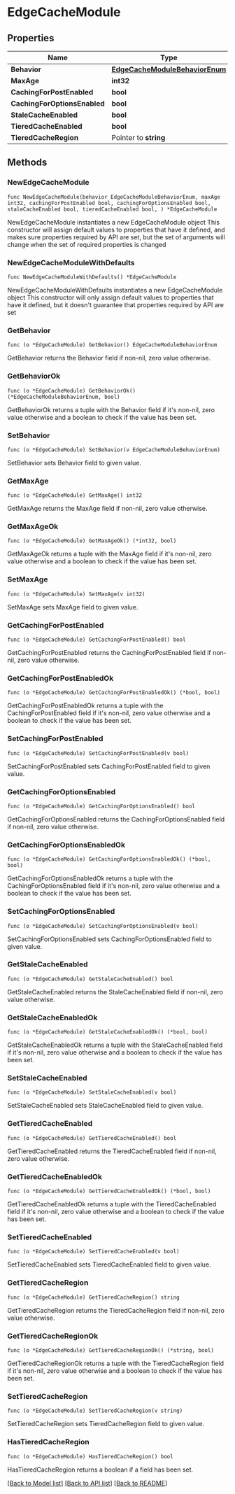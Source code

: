 # EdgeCacheModule

## Properties

Name | Type | Description | Notes
------------ | ------------- | ------------- | -------------
**Behavior** | [**EdgeCacheModuleBehaviorEnum**](EdgeCacheModuleBehaviorEnum.md) |  | 
**MaxAge** | **int32** |  | 
**CachingForPostEnabled** | **bool** |  | 
**CachingForOptionsEnabled** | **bool** |  | 
**StaleCacheEnabled** | **bool** |  | 
**TieredCacheEnabled** | **bool** |  | 
**TieredCacheRegion** | Pointer to **string** |  | [optional] 

## Methods

### NewEdgeCacheModule

`func NewEdgeCacheModule(behavior EdgeCacheModuleBehaviorEnum, maxAge int32, cachingForPostEnabled bool, cachingForOptionsEnabled bool, staleCacheEnabled bool, tieredCacheEnabled bool, ) *EdgeCacheModule`

NewEdgeCacheModule instantiates a new EdgeCacheModule object
This constructor will assign default values to properties that have it defined,
and makes sure properties required by API are set, but the set of arguments
will change when the set of required properties is changed

### NewEdgeCacheModuleWithDefaults

`func NewEdgeCacheModuleWithDefaults() *EdgeCacheModule`

NewEdgeCacheModuleWithDefaults instantiates a new EdgeCacheModule object
This constructor will only assign default values to properties that have it defined,
but it doesn't guarantee that properties required by API are set

### GetBehavior

`func (o *EdgeCacheModule) GetBehavior() EdgeCacheModuleBehaviorEnum`

GetBehavior returns the Behavior field if non-nil, zero value otherwise.

### GetBehaviorOk

`func (o *EdgeCacheModule) GetBehaviorOk() (*EdgeCacheModuleBehaviorEnum, bool)`

GetBehaviorOk returns a tuple with the Behavior field if it's non-nil, zero value otherwise
and a boolean to check if the value has been set.

### SetBehavior

`func (o *EdgeCacheModule) SetBehavior(v EdgeCacheModuleBehaviorEnum)`

SetBehavior sets Behavior field to given value.


### GetMaxAge

`func (o *EdgeCacheModule) GetMaxAge() int32`

GetMaxAge returns the MaxAge field if non-nil, zero value otherwise.

### GetMaxAgeOk

`func (o *EdgeCacheModule) GetMaxAgeOk() (*int32, bool)`

GetMaxAgeOk returns a tuple with the MaxAge field if it's non-nil, zero value otherwise
and a boolean to check if the value has been set.

### SetMaxAge

`func (o *EdgeCacheModule) SetMaxAge(v int32)`

SetMaxAge sets MaxAge field to given value.


### GetCachingForPostEnabled

`func (o *EdgeCacheModule) GetCachingForPostEnabled() bool`

GetCachingForPostEnabled returns the CachingForPostEnabled field if non-nil, zero value otherwise.

### GetCachingForPostEnabledOk

`func (o *EdgeCacheModule) GetCachingForPostEnabledOk() (*bool, bool)`

GetCachingForPostEnabledOk returns a tuple with the CachingForPostEnabled field if it's non-nil, zero value otherwise
and a boolean to check if the value has been set.

### SetCachingForPostEnabled

`func (o *EdgeCacheModule) SetCachingForPostEnabled(v bool)`

SetCachingForPostEnabled sets CachingForPostEnabled field to given value.


### GetCachingForOptionsEnabled

`func (o *EdgeCacheModule) GetCachingForOptionsEnabled() bool`

GetCachingForOptionsEnabled returns the CachingForOptionsEnabled field if non-nil, zero value otherwise.

### GetCachingForOptionsEnabledOk

`func (o *EdgeCacheModule) GetCachingForOptionsEnabledOk() (*bool, bool)`

GetCachingForOptionsEnabledOk returns a tuple with the CachingForOptionsEnabled field if it's non-nil, zero value otherwise
and a boolean to check if the value has been set.

### SetCachingForOptionsEnabled

`func (o *EdgeCacheModule) SetCachingForOptionsEnabled(v bool)`

SetCachingForOptionsEnabled sets CachingForOptionsEnabled field to given value.


### GetStaleCacheEnabled

`func (o *EdgeCacheModule) GetStaleCacheEnabled() bool`

GetStaleCacheEnabled returns the StaleCacheEnabled field if non-nil, zero value otherwise.

### GetStaleCacheEnabledOk

`func (o *EdgeCacheModule) GetStaleCacheEnabledOk() (*bool, bool)`

GetStaleCacheEnabledOk returns a tuple with the StaleCacheEnabled field if it's non-nil, zero value otherwise
and a boolean to check if the value has been set.

### SetStaleCacheEnabled

`func (o *EdgeCacheModule) SetStaleCacheEnabled(v bool)`

SetStaleCacheEnabled sets StaleCacheEnabled field to given value.


### GetTieredCacheEnabled

`func (o *EdgeCacheModule) GetTieredCacheEnabled() bool`

GetTieredCacheEnabled returns the TieredCacheEnabled field if non-nil, zero value otherwise.

### GetTieredCacheEnabledOk

`func (o *EdgeCacheModule) GetTieredCacheEnabledOk() (*bool, bool)`

GetTieredCacheEnabledOk returns a tuple with the TieredCacheEnabled field if it's non-nil, zero value otherwise
and a boolean to check if the value has been set.

### SetTieredCacheEnabled

`func (o *EdgeCacheModule) SetTieredCacheEnabled(v bool)`

SetTieredCacheEnabled sets TieredCacheEnabled field to given value.


### GetTieredCacheRegion

`func (o *EdgeCacheModule) GetTieredCacheRegion() string`

GetTieredCacheRegion returns the TieredCacheRegion field if non-nil, zero value otherwise.

### GetTieredCacheRegionOk

`func (o *EdgeCacheModule) GetTieredCacheRegionOk() (*string, bool)`

GetTieredCacheRegionOk returns a tuple with the TieredCacheRegion field if it's non-nil, zero value otherwise
and a boolean to check if the value has been set.

### SetTieredCacheRegion

`func (o *EdgeCacheModule) SetTieredCacheRegion(v string)`

SetTieredCacheRegion sets TieredCacheRegion field to given value.

### HasTieredCacheRegion

`func (o *EdgeCacheModule) HasTieredCacheRegion() bool`

HasTieredCacheRegion returns a boolean if a field has been set.


[[Back to Model list]](../README.md#documentation-for-models) [[Back to API list]](../README.md#documentation-for-api-endpoints) [[Back to README]](../README.md)



